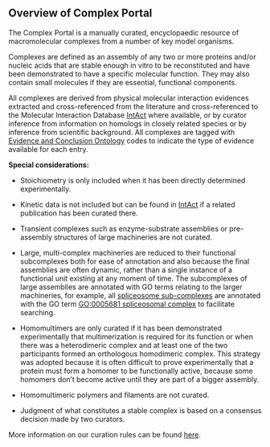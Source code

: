 ## Overview of Complex Portal

The Complex Portal is a manually curated, encyclopaedic resource of macromolecular complexes from a number of key model organisms. 

Complexes are defined as an assembly of any two or more proteins and/or nucleic acids that are stable enough in vitro to be reconstituted and have been demonstrated to have a specific molecular function. They may also contain small molecules if they are essential, functional components.

All complexes are derived from physical molecular interaction evidences extracted and cross-referenced from the literature and cross-referenced to the Molecular Interaction Database [IntAct](https://www.ebi.ac.uk/intact/) where available, or by curator inference from information on homologs in closely related species or by inference from scientific background. All complexes are tagged with [Evidence and Conclusion Ontology](https://www.ebi.ac.uk/ols/ontologies/eco) codes to indicate the type of evidence available for each entry.

**Special considerations:**

- Stoichiometry is only included when it has been directly determined experimentally.

- Kinetic data is not included but can be found in [IntAct](https://www.ebi.ac.uk/intact/) if a related publication has been curated there. 

- Transient complexes such as enzyme-substrate assemblies or pre-assembly structures of large machineries are not curated. 

- Large, multi-complex machineries are reduced to their functional subcomplexes both for ease of annotation and also because the final assemblies are often dynamic, rather than a single instance of a functional unit existing at any moment of time. The subcomplexes of large assemblies are annotated with GO terms relating to the larger machineries, for example, all [spliceosome sub-complexes](https://www.ebi.ac.uk/complexportal/complex/search?query=GO:0005681&page=1) are annotated with the GO term [GO:0005681 spliceosomal complex](https://www.ebi.ac.uk/QuickGO/term/GO:0005681) to facilitate searching.

- Homomultimers are only curated if it has been demonstrated experimentally that multimerization is required for its function or when there was a heterodimeric complex and at least one of the two participants formed an orthologous homodimeric complex. This strategy was adopted because it is often difficult to prove experimentally that a protein must form a homomer to be functionally active, because some homomers don’t become active until they are part of a bigger assembly. 

- Homomultimeric polymers and filaments are not curated.

- Judgment of what constitutes a stable complex is based on a consensus decision made by two curators.

More information on our curation rules can be found [here](https://www.ebi.ac.uk/complexportal/documentation#data_content).
